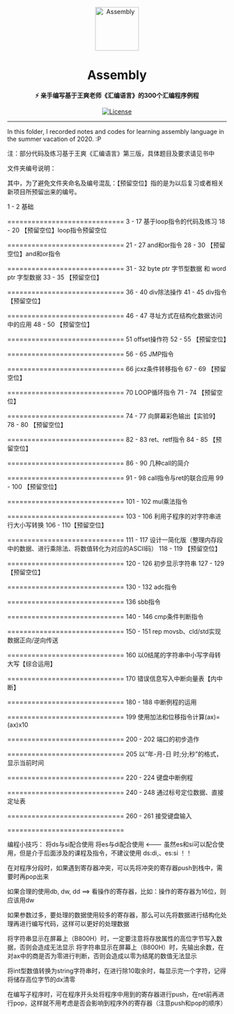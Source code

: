 <p align="center">
 <img width="100px" src="https://github.com/NekoSilverFox/NekoSilverfox/blob/master/icons/silverfox.svg" align="center" alt="Assembly" />
 <h1 align="center">Assembly</h2>
 <p align="center"><b>⚡ 亲手编写基于王爽老师《汇编语言》的300个汇编程序例程</b></p>
</p>

<div align=center>

 [![License](https://img.shields.io/badge/license-Apache%202.0-brightgreen)](LICENSE)

<div align=left>

---

In this folder, I recorded notes and codes for learning assembly language in the summer vacation of 2020. :P

注：部分代码及练习基于王爽《汇编语言》第三版，具体题目及要求请见书中



文件夹编号说明：

其中，为了避免文件夹命名及编号混乱：【预留空位】指的是为以后复习或者相关新项目所预留出来的编号。



1 - 2	基础

=============================
3 - 17	基于loop指令的代码及练习
18 - 20	【预留空位】loop指令预留空位

=============================
21 - 27	and和or指令
28 - 30	【预留空位】and和or指令

=============================
31 - 32	byte ptr 字节型数据 和 word ptr 字型数据
33 - 35	【预留空位】

=============================
36 - 40	div除法操作
41 - 45	div指令【预留空位】

=============================
46 - 47	寻址方式在结构化数据访问中的应用
48 - 50	【预留空位】

=============================
51 	offset操作符
52 - 55	【预留空位】

=============================
56 - 65	JMP指令

=============================
66	jcxz条件转移指令
67 - 69	【预留空位】

=============================
70	LOOP循环指令
71 - 74	【预留空位】

=============================
74 - 77	向屏幕彩色输出【实验9】
78 - 80	【预留空位】

=============================
82 - 83	ret、retf指令
84 - 85	【预留空位】

=============================
86 - 90	几种call的简介

=============================
91 - 98	call指令与ret的联合应用
99 - 100	【预留空位】

=============================
101 - 102	mul乘法指令

=============================
103 - 106	利用子程序的对字符串进行大小写转换
106 - 110【预留空位】

=============================
111 - 117	设计一简化版（整理内存段中的数据、进行乘除法、将数值转化为对应的ASCII码）
118 - 119	【预留空位】

=============================
120 - 126	初步显示字符串
127 - 129	【预留空位】

=============================
130 - 132	adc指令


=============================
136	sbb指令


=============================
140 - 146	cmp条件判断指令


=============================
150 - 151	rep movsb、cld/std实现数据正向/逆向传送


=============================
160	以0结尾的字符串中小写字母转大写【综合运用】


=============================
170	错误信息写入中断向量表【内中断】


=============================
180 - 188	中断例程的运用


=============================
199	使用加法和位移指令计算(ax)=(ax)x10


=============================
200 - 202	端口的初步造作


=============================
205	以“年-月-日 时;分;秒”的格式，显示当前时间


=============================
220 - 224	键盘中断例程


=============================
240 - 248	通过标号定位数据、直接定址表


=============================
260 - 261	接受键盘输入

=============================

编程小技巧：
将ds与si配合使用
将es与di配合使用	<--- 虽然es和si可以配合使用，但是介于后面涉及的课程及指令，不建议使用 ds:di,、es:si ！！

在对程序分段时，如果遇到寄存器冲突，可以先将冲突的寄存器push到栈中，需要时再pop出来

如果合理的使用db, dw, dd ==> 看操作的寄存器，比如：操作的寄存器为16位，则应该用dw

如果参数过多，要处理的数据使用较多的寄存器，那么可以先将数据进行结构化处理再进行编写代码，这样可以更好的处理数据

将字符串显示在屏幕上（B800H）时，一定要注意将存放属性的高位字节写入数据，否则会造成无法显示
将字符串显示在屏幕上（B800H）时，先输出余数，在对ax中的商是否为零进行判断，否则会造成以零为结尾的数值无法显示

将int型数值转换为string字符串时，在进行除10取余时，每显示完一个字符，记得将储存高位字节的dx清零

在编写子程序时，可在程序开头处将程序中用到的寄存器进行push，在ret前再进行pop，这样就不用考虑是否会影响到程序外的寄存器（注意push和pop的顺序）
